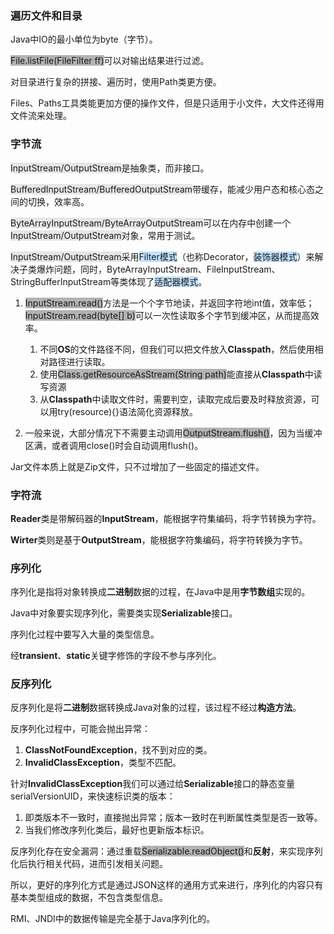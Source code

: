 ### 遍历文件和目录

Java中IO的最小单位为byte（字节）。

<span style=background:#b3b3b3>File.listFile(FileFilter ff)</span>可以对输出结果进行过滤。

对目录进行复杂的拼接、遍历时，使用Path类更方便。

Files、Paths工具类能更加方便的操作文件，但是只适用于小文件，大文件还得用文件流来处理。



### 字节流

<span style=background:#e6e6e6>InputStream/OutputStream</span>是抽象类，而非接口。

<span style=background:#e6e6e6>BufferedInputStream/BufferedOutputStream</span>带缓存，能减少用户态和核心态之间的切换，效率高。

<span style=background:#e6e6e6>ByteArrayInputStream/ByteArrayOutputStream</span>可以在内存中创建一个<span style=background:#e6e6e6>InputStream/OutputStream</span>对象，常用于测试。

<span style=background:#e6e6e6>InputStream/OutputStream</span>采用<span style=background:#c2e2ff>Filter模式</span>（也称Decorator，<span style=background:#c2e2ff>装饰器模式</span>）来解决子类爆炸问题，同时，ByteArrayInputStream、FileInputStream、StringBufferInputStream等类体现了<span style=background:#c2e2ff>适配器模式</span>。

1. <span style=background:#b3b3b3>InputStream.read()</span>方法是一个个字节地读，并返回字符地int值，效率低；<span style=background:#b3b3b3>InputStream.read(byte[] b)</span>可以一次性读取多个字节到缓冲区，从而提高效率。
   1. 不同**OS**的文件路径不同，但我们可以把文件放入**Classpath**，然后使用相对路径进行读取。
   2. 使用<span style=background:#b3b3b3>Class.getResourceAsStream(String path)</span>能直接从**Classpath**中读写资源
   3. 从**Classpath**中读取文件时，需要判空，读取完成后要及时释放资源，可以用try(resource){}语法简化资源释放。

3. 一般来说，大部分情况下不需要主动调用<span style=background:#b3b3b3>OutputStream.flush()</span>，因为当缓冲区满，或者调用close()时会自动调用flush()。

Jar文件本质上就是Zip文件，只不过增加了一些固定的描述文件。



### 字符流

**Reader**类是带解码器的**InputStream**，能根据字符集编码，将字节转换为字符。

**Wirter**类则是基于**OutputStream**，能根据字符集编码，将字符转换为字节。



### 序列化

序列化是指将对象转换成**二进制**数据的过程，在Java中是用**字节数组**实现的。

Java中对象要实现序列化，需要类实现**Serializable**接口。

序列化过程中要写入大量的类型信息。

经**transient**、**static**关键字修饰的字段不参与序列化。



### 反序列化

反序列化是将**二进制**数据转换成Java对象的过程，该过程不经过**构造方法**。

反序列化过程中，可能会抛出异常：

1. **ClassNotFoundException**，找不到对应的类。
2. **InvalidClassException**，类型不匹配。

针对**InvalidClassException**我们可以通过给**Serializable**接口的静态变量serialVersionUID，来快速标识类的版本：

1. 即类版本不一致时，直接抛出异常；版本一致时在判断属性类型是否一致等。
2. 当我们修改序列化类后，最好也更新版本标识。

反序列化存在安全漏洞：通过重载<span style=background:#b3b3b3>Serializable.readObject()</span>和**反射**，来实现序列化后执行相关代码，进而引发相关问题。

所以，更好的序列化方式是通过JSON这样的通用方式来进行，序列化的内容只有基本类型组成的数据，不包含类型信息。

RMI、JNDI中的数据传输是完全基于Java序列化的。